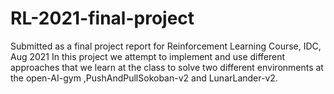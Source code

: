 # RL-2021-final-project
Submitted as a final project report for Reinforcement Learning Course, IDC, Aug 2021
In this project we attempt to implement and use different approaches that we learn
at the class to solve two different environments at the open-AI-gym ,PushAndPullSokoban-v2 and LunarLander-v2.
